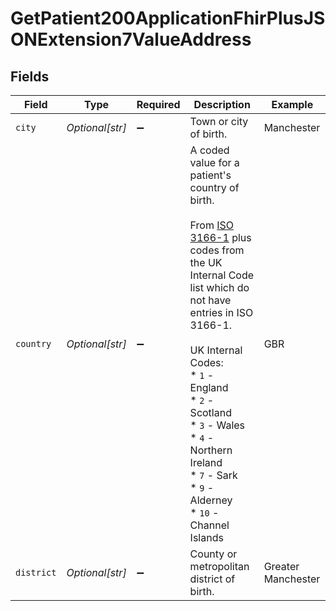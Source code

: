 # GetPatient200ApplicationFhirPlusJSONExtension7ValueAddress


## Fields

| Field                                                                                                                                                                                                                                                                                                                                                    | Type                                                                                                                                                                                                                                                                                                                                                     | Required                                                                                                                                                                                                                                                                                                                                                 | Description                                                                                                                                                                                                                                                                                                                                              | Example                                                                                                                                                                                                                                                                                                                                                  |
| -------------------------------------------------------------------------------------------------------------------------------------------------------------------------------------------------------------------------------------------------------------------------------------------------------------------------------------------------------- | -------------------------------------------------------------------------------------------------------------------------------------------------------------------------------------------------------------------------------------------------------------------------------------------------------------------------------------------------------- | -------------------------------------------------------------------------------------------------------------------------------------------------------------------------------------------------------------------------------------------------------------------------------------------------------------------------------------------------------- | -------------------------------------------------------------------------------------------------------------------------------------------------------------------------------------------------------------------------------------------------------------------------------------------------------------------------------------------------------- | -------------------------------------------------------------------------------------------------------------------------------------------------------------------------------------------------------------------------------------------------------------------------------------------------------------------------------------------------------- |
| `city`                                                                                                                                                                                                                                                                                                                                                   | *Optional[str]*                                                                                                                                                                                                                                                                                                                                          | :heavy_minus_sign:                                                                                                                                                                                                                                                                                                                                       | Town or city of birth.                                                                                                                                                                                                                                                                                                                                   | Manchester                                                                                                                                                                                                                                                                                                                                               |
| `country`                                                                                                                                                                                                                                                                                                                                                | *Optional[str]*                                                                                                                                                                                                                                                                                                                                          | :heavy_minus_sign:                                                                                                                                                                                                                                                                                                                                       | A coded value for a patient's country of birth.<br/><br/>From [ISO 3166-1](http://hl7.org/fhir/valueset-iso3166-1-3.html) plus codes from the UK Internal Code list which do not have entries in ISO 3166-1.<br/><br/>UK Internal Codes:<br/>* `1` - England<br/>* `2` - Scotland<br/>* `3` - Wales<br/>* `4` - Northern Ireland<br/>* `7` - Sark<br/>* `9` - Alderney<br/>* `10` - Channel Islands<br/> | GBR                                                                                                                                                                                                                                                                                                                                                      |
| `district`                                                                                                                                                                                                                                                                                                                                               | *Optional[str]*                                                                                                                                                                                                                                                                                                                                          | :heavy_minus_sign:                                                                                                                                                                                                                                                                                                                                       | County or metropolitan district of birth.                                                                                                                                                                                                                                                                                                                | Greater Manchester                                                                                                                                                                                                                                                                                                                                       |